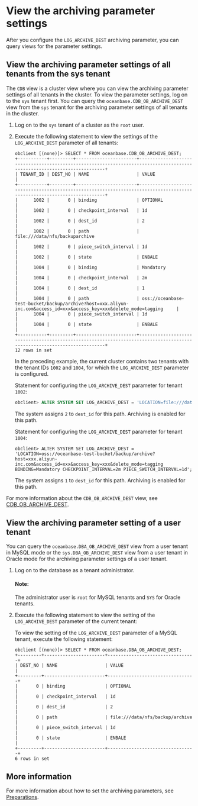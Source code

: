# View the archiving parameter settings

After you configure the `LOG_ARCHIVE_DEST` archiving parameter, you can query views for the parameter settings. 

## View the archiving parameter settings of all tenants from the sys tenant

The `CDB` view is a cluster view where you can view the archiving parameter settings of all tenants in the cluster. To view the parameter settings, log on to the `sys` tenant first. You can query the `oceanbase.CDB_OB_ARCHIVE_DEST` view from the `sys` tenant for the archiving parameter settings of all tenants in the cluster. 

1. Log on to the `sys` tenant of a cluster as the `root` user. 

2. Execute the following statement to view the settings of the `LOG_ARCHIVE_DEST` parameter of all tenants: 

   ```shell
   obclient [(none)]> SELECT * FROM oceanbase.CDB_OB_ARCHIVE_DEST;
   +-----------+---------+-----------------------+-------------------------------------------------------------------------------------------------------------------------+
   | TENANT_ID | DEST_NO | NAME                  | VALUE                                                                                                                   |
   +-----------+---------+-----------------------+-------------------------------------------------------------------------------------------------------------------------+
   |      1002 |       0 | binding               | OPTIONAL                                                                                                                |
   |      1002 |       0 | checkpoint_interval   | 1d                                                                                                                      |
   |      1002 |       0 | dest_id               | 2                                                                                                                       |
   |      1002 |       0 | path                  | file:///data/nfs/backuparchive                                                                                          |                
   |      1002 |       0 | piece_switch_interval | 1d                                                                                                                      |
   |      1002 |       0 | state                 | ENBALE                                                                                                                  |
   |      1004 |       0 | binding               | Mandatory                                                                                                               |
   |      1004 |       0 | checkpoint_interval   | 2m                                                                                                                      |
   |      1004 |       0 | dest_id               | 1                                                                                                                       |
   |      1004 |       0 | path                  | oss://oceanbase-test-bucket/backup/archive?host=xxx.aliyun-inc.com&access_id=xxx&access_key=xxx&delete_mode=tagging     |
   |      1004 |       0 | piece_switch_interval | 1d                                                                                                                      |
   |      1004 |       0 | state                 | ENBALE                                                                                                                  |
   +-----------+---------+-----------------------+-------------------------------------------------------------------------------------------------------------------------+
   12 rows in set
   ```

   In the preceding example, the current cluster contains two tenants with the tenant IDs `1002` and `1004`, for which the `LOG_ARCHIVE_DEST` parameter is configured. 

   Statement for configuring the `LOG_ARCHIVE_DEST` parameter for tenant `1002`:

   ```sql
   obclient> ALTER SYSTEM SET LOG_ARCHIVE_DEST = 'LOCATION=file:///data/nfs/backup/archive BINDING=Optional CHECKPOINT_INTERVAL=2m PIECE_SWITCH_INTERVAL=1d';
   ```

   The system assigns `2` to `dest_id` for this path. Archiving is enabled for this path. 

   Statement for configuring the `LOG_ARCHIVE_DEST` parameter for tenant `1004`:

   ```shell
   obclient> ALTER SYSTEM SET LOG_ARCHIVE_DEST = 'LOCATION=oss://oceanbase-test-bucket/backup/archive?host=xxx.aliyun-inc.com&access_id=xxx&access_key=xxx&delete_mode=tagging BINDING=Mandatory CHECKPOINT_INTERVAL=2m PIECE_SWITCH_INTERVAL=1d';
   ```

   The system assigns `1` to `dest_id` for this path. Archiving is enabled for this path. 

For more information about the `CDB_OB_ARCHIVE_DEST` view, see [CDB_OB_ARCHIVE_DEST](../../../700.reference/500.system-reference/400.system-overview-of-mysql-mode/200.dictionary-view-of-mysql-mode/13100.oceanbase-cdb_ob_archive_dest-of-mysql-mode.md). 

## View the archiving parameter setting of a user tenant

You can query the `oceanbase.DBA_OB_ARCHIVE_DEST` view from a user tenant in MySQL mode or the `sys.DBA_OB_ARCHIVE_DEST` view from a user tenant in Oracle mode for the archiving parameter settings of a user tenant. 

1. Log on to the database as a tenant administrator. 

   <main id="notice" type='explain'>
    <h4>Note:</h4>
    <p>The administrator user is <code>root</code> for MySQL tenants and <code>SYS</code> for Oracle tenants. </p>
   </main>

2. Execute the following statement to view the setting of the `LOG_ARCHIVE_DEST` parameter of the current tenant: 

   To view the setting of the `LOG_ARCHIVE_DEST` parameter of a MySQL tenant, execute the following statement:

   ```shell
   obclient [(none)]> SELECT * FROM oceanbase.DBA_OB_ARCHIVE_DEST;
   +---------+-----------------------+---------------------------------+
   | DEST_NO | NAME                  | VALUE                           |
   +---------+-----------------------+---------------------------------+
   |       0 | binding               | OPTIONAL                        |
   |       0 | checkpoint_interval   | 1d                              |
   |       0 | dest_id               | 2                               |
   |       0 | path                  | file:///data/nfs/backup/archive |
   |       0 | piece_switch_interval | 1d                              |
   |       0 | state                 | ENBALE                          |
   +---------+-----------------------+---------------------------------+
   6 rows in set
   ```

## More information

For more information about how to set the archiving parameters, see [Preparations](../300.log-archive/200.preparation-before-log-archive.md). 
